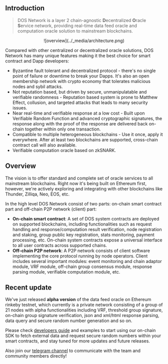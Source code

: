 ## Introduction
> DOS Network is a layer 2 chain-agnostic **D**ecentralized **O**racle **S**ervice network, providing real-time data feed oracle and computation oracle solution to mainstream blockchains.

<center>![overview](../_media/architecture.png)</center>

Compared with other centralized or decentralized oracle solutions, DOS Network has many unique features making it the best choice for smart contract and Dapp developers:
- Byzantine fault tolerant and decentralized protocol - there's no single point of failure or downtime to break your Dapps. It's also an open membership network with crypto economy that tolerates malicious nodes and sybil attacks.
- Not reputation based, but driven by secure, unmanipulatable and verifiable randomness - Reputation based system is prone to Matthew Effect, collusion, and targeted attacks that leads to many security issues.
- Near real-time and verifiable response at a low cost - Built upon Verifiable Random Function and advanced cryptographic signatures, the response along with the proof of the response are delivered back on-chain together within only one transaction.
- Compatible to multiple heterogeneous blockchains - Use it once, apply it everywhere. After at least two blockchains are supported, cross-chain contract call will also available.
- Verifiable computation oracle based on zkSNARK.


## Overview
The vision is to offer standard and complete set of oracle services to all mainstream blockchains. Right now it's being built on Ethereum first, however, we're actively exploring and integrating with other blockchains like Thunder, Zilliqa, Neo, EOS, etc.

In the high level DOS Network consist of two parts: on-chain smart contract part and off-chain P2P network (client) part:
* **On-chain smart contract**: A set of DOS system contracts are deployed on supported blockchains, including functionalities such as request handling and response/computation result verification, node registration and staking, group public key registration, stats monitoring, payment processing, etc. On-chain system contracts expose a universal interface to all user contracts across supported chains.
* **Off-chain P2P network**: A P2P network consists of client software implementing the core protocol running by node operators. Client includes several important modules: event monitoring and chain adaptor module, VRF module, off-chain group consensus module, response parsing module, verifiable computation module, etc.


## Recent update
We've just released **alpha version** of the data feed oracle on Ethereum rinkeby testnet, which currently is a private network consisting of a group of 21 nodes with alpha functionalities including VRF, threshold group signature, on-chain group signature verification, json and xml/html response parsing, data query and secure random number generation and so on.

Please check [developers guide](contents/blockchains/ethereum) and examples to start using our on-chain SDK to fetch external data and request secure random numbers within your smart contracts, and stay tuned for more updates and future releases.

Also join our [telegram channel](https://t.me/dosnetwork_en) to communicate with the team and community members directly!
